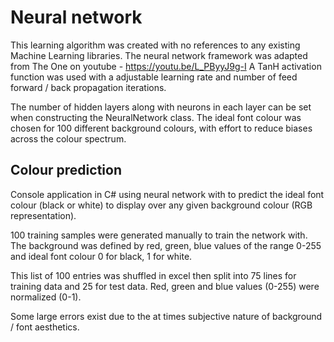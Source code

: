# Neural network
This learning algorithm was created with no references to any existing Machine Learning libraries. The neural network framework
was adapted from The One on youtube - https://youtu.be/L_PByyJ9g-I
A TanH activation function was used with a adjustable learning rate and number of feed forward / back propagation iterations.

The number of hidden layers along with neurons in each layer can be set when constructing the NeuralNetwork class. 
The ideal font colour was chosen for 100 different background colours, with effort to reduce biases across the colour 
spectrum. 

## Colour prediction
Console application in C# using neural network with to predict the ideal font colour (black or white) to display over 
any given background colour (RGB representation).

100 training samples were generated manually to train the network with. The background was defined by red, green, blue values of the range 0-255 and ideal font colour 0 for black, 1 for white.

This list of 100 entries was shuffled in excel then split into 75 lines for training data and 
25 for test data. Red, green and blue values (0-255) were normalized (0-1).

Some large errors exist due to the at times subjective nature of background / font aesthetics.
